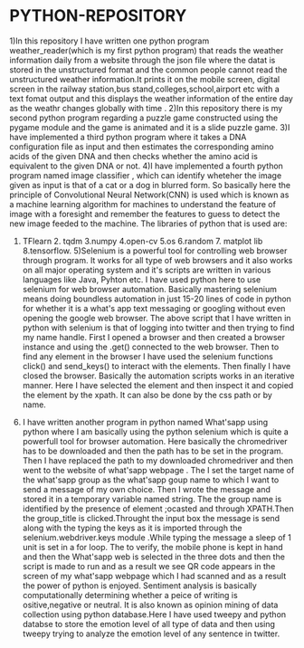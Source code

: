 # PYTHON-REPOSITORY
1)In this repository I have written one python program  weather_reader(which is my first python program) that reads the weather information daily from a website through the json file where the datat is stored in the unstructured format and the common people cannot read the unstructured weather information.It prints it on the mobile screen, digital screen in the railway station,bus stand,colleges,school,airport etc with a text fomat output and this displays the weather information of the entire day as the weathr changes globally with time .
2)In this repository there is my second python program regarding a puzzle game constructed using the pygame module and the game is animated and it is a slide puzzle game.
3)I have implemented a third python program where it takes a DNA configuration file as input and then estimates the corresponding amino acids of the given DNA and then checks whether the amino acid is equivalent to the given DNA or not.
4)I have implemented a fourth python program named image classifier , which can identify wheteher the image given as input is that of a cat or a dog in blurred form. So basically here the principle of Convolutional Neural Network(CNN) is used which is known as a machine learning algorithm for machines to understand the feature of image with a foresight and remember the features to guess to detect the new image feeded to the machine. The libraries of python that is used are:
1. TFlearn 2. tqdm 3.numpy 4.open-cv 5.os 6.random 7. matplot lib 8.tensorflow.
5)Selenium is a powerful tool for controlling web browser through program. It works for all type of web browsers and it also works on all major operating system and it's scripts are written in various languages like Java, Pyhton etc. I have used python here to use selenium for web browser automation. Basically mastering selenium means doing boundless automation in just 15-20 lines of code in python for whether it is a what's app text messaging or googling without even opening the google web browser. The above script that I have written in python with selenium is that of logging into twitter and then trying to find my name handle. First I opened a browser and then created a browser instance and using the .get() connected to the web browser. Then to find any element in the browser I have used the selenium functions click() and send_keys() to interact with the elements. Then finally I have closed the browser. Basically the automation scripts works in an iterative manner. Here I have selected the element and then inspect it and copied the element by the xpath. It can also be done by the css path or by name.
6) I have written another program in python named What'sapp using python where I am basically using the python selenium which is quite a powerfull  tool for browser automation. Here basically  the chromedriver has to be downloaded and then the path has to be set in the program. Then I have replaced the path to my downloaded chromedriver and then went to the website of what'sapp webpage . The I set the target name of the what'sapp group as the what'sapp goup name to which I want to send a message of my own choice. Then I wrote the message and stored it in a temporary variable named string. The the group name is identified by the presence of element ;ocasted and through XPATH.Then the group_title is clicked.Throught the input box the message is send along with the typing the keys as it is imported through the selenium.webdriver.keys module .While typing the message a sleep of 1 unit is set in a for loop. The to verify, the mobile phone is kept in hand and then the What'sapp web is selected in the three dots and then the script is made to run and as a result we see QR code appears in the screen of my what'sapp webpage which I had scanned and as a result the power of python is enjoyed.
Sentiment analysis is basically computationally determining whether a peice of writing is ositive,negative or neutral. It is also known as opinion mining of data collection using python database.Here I have used tweepy and python databse to store the emotion level of all type of data and then using tweepy trying to analyze the emotion level of any sentence in twitter.
